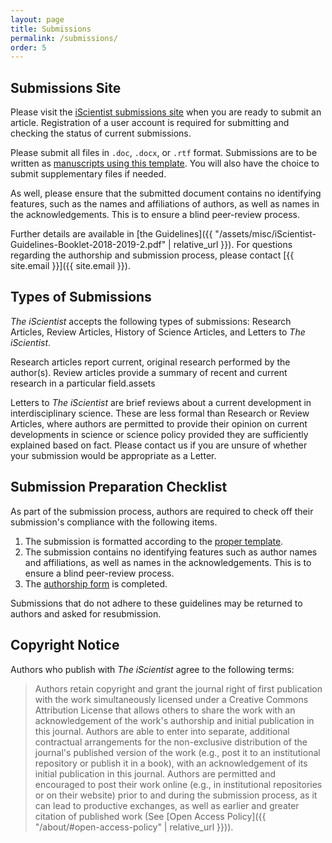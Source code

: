 ```yaml
---
layout: page
title: Submissions
permalink: /submissions/
order: 5
---
```


## Submissions Site

Please visit the [iScientist submissions site](https://journals.mcmaster.ca/iScientist/about/submissions#onlineSubmissions) when you are ready to submit an article. Registration of a user account is required for submitting and checking the status of current submissions.

Please submit all files in `.doc`, `.docx`, or `.rtf` format. Submissions are to be written as [manuscripts using this template](https://drive.google.com/file/d/1oeIStwMa55sWsF-kI78_B-z--NU4msjH/view?usp=sharing). You will also have the choice to submit supplementary files if needed.

As well, please ensure that the submitted document contains no identifying features, such as the names and affiliations of authors, as well as names in the acknowledgements. This is to ensure a blind peer-review process.

Further details are available in [the Guidelines]({{ "/assets/misc/iScientist-Guidelines-Booklet-2018-2019-2.pdf" | relative_url }}). For questions regarding the authorship and submission process, please contact [{{ site.email }}]({{ site.email }}).

## Types of Submissions

*The iScientist* accepts the following types of submissions: Research Articles, Review Articles, History of Science Articles, and Letters to *The iScientist*.

Research articles report current, original research performed by the author(s). Review articles provide a summary of recent and current research in a particular field.assets

Letters to *The iScientist* are brief reviews about a current development in interdisciplinary science. These are less formal than Research or Review Articles, where authors are permitted to provide their opinion on current developments in science or science policy provided they are sufficiently explained based on fact. Please contact us if you are unsure of whether your submission would be appropriate as a Letter.

## Submission Preparation Checklist

As part of the submission process, authors are required to check off their submission's compliance with the following items.

1. The submission is formatted according to the [proper template](https://drive.google.com/file/d/1ajArkxXgYRq-XEMlqtwUhhdB7kOw2NcS/view?usp=sharing).
2. The submission contains no identifying features such as author names and affiliations, as well as names in the acknowledgements. This is to ensure a blind peer-review process.
3. The [authorship form](assets/misc/Authorship-Form-2018-2019.pdf) is completed.

Submissions that do not adhere to these guidelines may be returned to authors and asked for resubmission.

## Copyright Notice

Authors who publish with *The iScientist* agree to the following terms:

> Authors retain copyright and grant the journal right of first publication with the work simultaneously licensed under a Creative Commons Attribution License that allows others to share the work with an acknowledgement of the work's authorship and initial publication in this journal.
Authors are able to enter into separate, additional contractual arrangements for the non-exclusive distribution of the journal's published version of the work (e.g., post it to an institutional repository or publish it in a book), with an acknowledgement of its initial publication in this journal.
Authors are permitted and encouraged to post their work online (e.g., in institutional repositories or on their website) prior to and during the submission process, as it can lead to productive exchanges, as well as earlier and greater citation of published work (See [Open Access Policy]({{ "/about/#open-access-policy" | relative_url }})).
